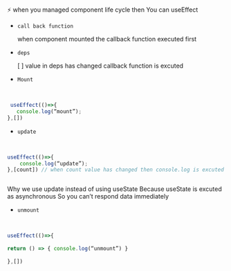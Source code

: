 ⚡️  when you managed component life cycle then You can useEffect
 






* `call back function`

&nbsp;&nbsp;&nbsp;&nbsp;&nbsp; when component mounted  the callback function executed first

* `deps`

&nbsp;&nbsp;&nbsp;&nbsp;&nbsp;  [ ]  value in deps has changed callback function  is excuted 



* `Mount`

&nbsp;&nbsp;&nbsp;&nbsp;&nbsp;  
```javascript
 useEffect(()=>{
   console.log(“mount”);    
},[])  
```

* `update`

&nbsp;&nbsp;&nbsp;&nbsp;&nbsp;  
```javascript
useEffect(()=>{
    console.log(“update”);    
},[count]) // when count value has changed then console.log is excuted



```

  Why we use update instead of using useState
Because useState is excuted as asynchronous 
So you can’t respond data immediately 


* `unmount`

&nbsp;&nbsp;&nbsp;&nbsp;&nbsp;  
```javascript
useEffect(()=>{
    
return () => { console.log(“unmount”) } 
    
},[])



```



